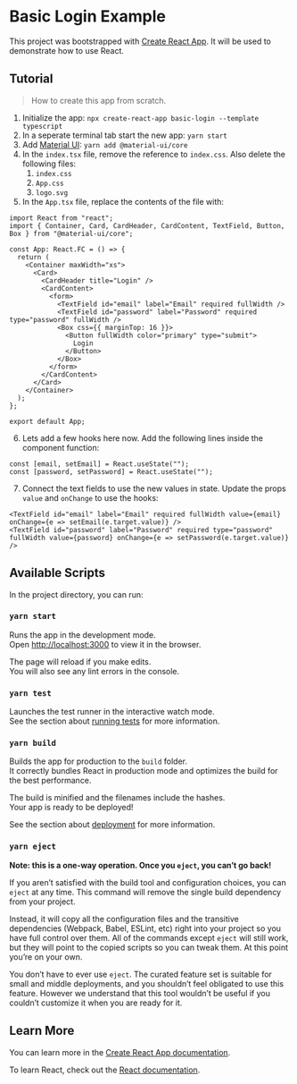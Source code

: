 # Basic Login Example

This project was bootstrapped with [Create React App](https://github.com/facebook/create-react-app). It will be used to demonstrate how to use React.

## Tutorial
> How to create this app from scratch.

 1. Initialize the app: `npx create-react-app basic-login --template typescript`
 2. In a seperate terminal tab start the new app: `yarn start`
 3. Add [Material UI](https://material-ui.com/): `yarn add @material-ui/core`
 4. In the `index.tsx` file, remove the reference to `index.css`. Also delete the following files:
    1. `index.css`
    2. `App.css`
    3. `logo.svg`
 5. In the `App.tsx` file, replace the contents of the file with:
```
import React from "react";
import { Container, Card, CardHeader, CardContent, TextField, Button, Box } from "@material-ui/core";

const App: React.FC = () => {
  return (
    <Container maxWidth="xs">
      <Card>
        <CardHeader title="Login" />
        <CardContent>
          <form>
            <TextField id="email" label="Email" required fullWidth />
            <TextField id="password" label="Password" required type="password" fullWidth />
            <Box css={{ marginTop: 16 }}>
              <Button fullWidth color="primary" type="submit">
                Login
              </Button>
            </Box>
          </form>
        </CardContent>
      </Card>
    </Container>
  );
};

export default App;
```
 6. Lets add a few hooks here now. Add the following lines inside the component function:
```
const [email, setEmail] = React.useState("");
const [password, setPassword] = React.useState("");
```
 7. Connect the text fields to use the new values in state. Update the props `value` and `onChange` to use the hooks:
```
<TextField id="email" label="Email" required fullWidth value={email} onChange={e => setEmail(e.target.value)} />
<TextField id="password" label="Password" required type="password" fullWidth value={password} onChange={e => setPassword(e.target.value)} />
```



## Available Scripts

In the project directory, you can run:

### `yarn start`

Runs the app in the development mode.<br />
Open [http://localhost:3000](http://localhost:3000) to view it in the browser.

The page will reload if you make edits.<br />
You will also see any lint errors in the console.

### `yarn test`

Launches the test runner in the interactive watch mode.<br />
See the section about [running tests](https://facebook.github.io/create-react-app/docs/running-tests) for more information.

### `yarn build`

Builds the app for production to the `build` folder.<br />
It correctly bundles React in production mode and optimizes the build for the best performance.

The build is minified and the filenames include the hashes.<br />
Your app is ready to be deployed!

See the section about [deployment](https://facebook.github.io/create-react-app/docs/deployment) for more information.

### `yarn eject`

**Note: this is a one-way operation. Once you `eject`, you can’t go back!**

If you aren’t satisfied with the build tool and configuration choices, you can `eject` at any time. This command will remove the single build dependency from your project.

Instead, it will copy all the configuration files and the transitive dependencies (Webpack, Babel, ESLint, etc) right into your project so you have full control over them. All of the commands except `eject` will still work, but they will point to the copied scripts so you can tweak them. At this point you’re on your own.

You don’t have to ever use `eject`. The curated feature set is suitable for small and middle deployments, and you shouldn’t feel obligated to use this feature. However we understand that this tool wouldn’t be useful if you couldn’t customize it when you are ready for it.

## Learn More

You can learn more in the [Create React App documentation](https://facebook.github.io/create-react-app/docs/getting-started).

To learn React, check out the [React documentation](https://reactjs.org/).
